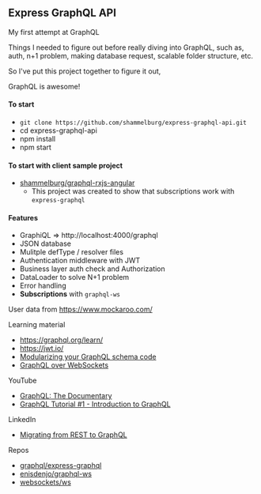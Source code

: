 ## Express GraphQL API

My first attempt at GraphQL

Things I needed to figure out before really diving into GraphQL, such as, auth, n+1 problem, making database request, scalable folder structure, etc.

So I've put this project together to figure it out,

GraphQL is awesome!

#### To start
- `git clone https://github.com/shammelburg/express-graphql-api.git`
- cd express-graphql-api
- npm install
- npm start

#### To start with client sample project
- [shammelburg/graphql-rxjs-angular](https://github.com/shammelburg/graphql-rxjs-angular)
    - This project was created to show that subscriptions work with `express-graphql`


#### Features
- GraphiQL => http://localhost:4000/graphql
- JSON database
- Mulitple defType / resolver files
- Authentication middleware with JWT
- Business layer auth check and Authorization
- DataLoader to solve N+1 problem
- Error handling
- **Subscriptions** with `graphql-ws`


User data from https://www.mockaroo.com/

Learning material

- https://graphql.org/learn/
- https://jwt.io/
- [Modularizing your GraphQL schema code](https://www.apollographql.com/blog/modularizing-your-graphql-schema-code-d7f71d5ed5f2/)
- [GraphQL over WebSockets](https://the-guild.dev/blog/graphql-over-websockets)

YouTube

- [GraphQL: The Documentary](https://www.youtube.com/watch?v=783ccP__No8)
- [GraphQL Tutorial #1 - Introduction to GraphQL](https://www.youtube.com/watch?v=Y0lDGjwRYKw)

LinkedIn

- [Migrating from REST to GraphQL](https://www.linkedin.com/learning/migrating-from-rest-to-graphql/replace-rest-with-graphql)

Repos
- [graphql/express-graphql](https://github.com/graphql/express-graphql)
- [enisdenjo/graphql-ws](https://github.com/enisdenjo/graphql-ws)
- [websockets/ws](https://github.com/websockets/ws)

